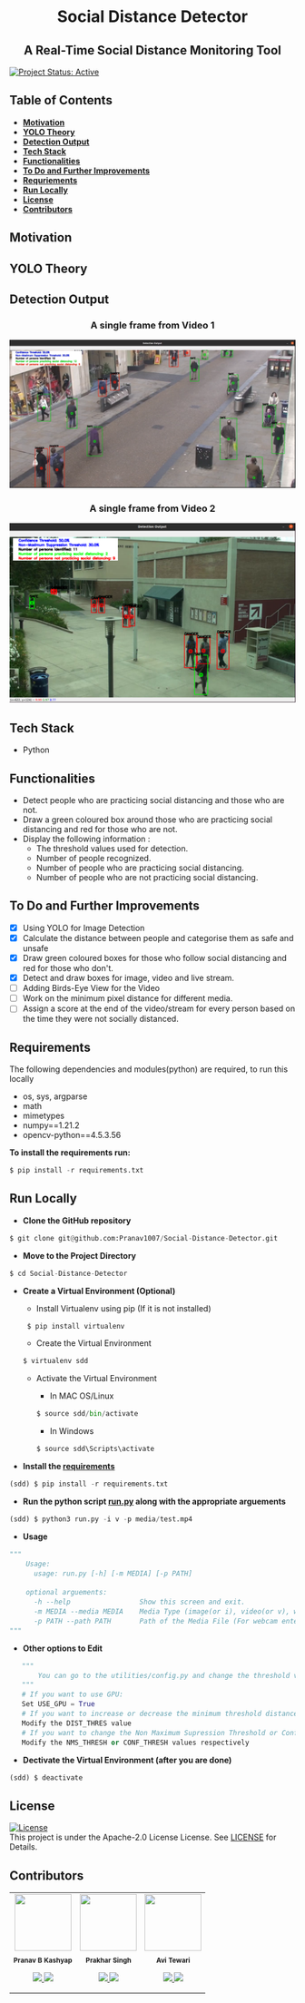 <h1 align="center"> Social Distance Detector </h1>
<h2 align="center"> A Real-Time Social Distance Monitoring Tool </h2>

[![Project Status: Active](https://www.repostatus.org/badges/latest/active.svg)](https://www.repostatus.org/#active)

## Table of Contents
* **[Motivation](#motivation)**
* **[YOLO Theory](#yolo-theory)**
* **[Detection Output](#detection-output)**
* **[Tech Stack](#tech-stack)**
* **[Functionalities](#functionalities)**
* **[To Do and Further Improvements](#to-do-and-further-improvements)**
* **[Requriements](#requirements)**
* **[Run Locally](#run-locally)**
* **[License](#license)**
* **[Contributors](#contributors)**

## Motivation

## YOLO Theory

## Detection Output
<h3 align="center">A single frame from Video 1</h3>

![Detection Output 1](https://github.com/Pranav1007/Social-Distance-Detector/blob/main/media/static/Det%20OP%201.png)

<h3 align="center">A single frame from Video 2</h3>

![Detection Output 2](https://github.com/Pranav1007/Social-Distance-Detector/blob/main/media/static/Det%20OP%202.png)

## Tech Stack
* Python

## Functionalities
* Detect people who are practicing social distancing and those who are not.
* Draw a green coloured box around those who are practicing social distancing and red for those who are not.
* Display the following information :
  * The threshold values used for detection.
  * Number of people recognized.
  * Number of people who are practicing social distancing.
  * Number of people who are not practicing social distancing.

## To Do and Further Improvements
- [x] Using YOLO for Image Detection
- [x] Calculate the distance between people and categorise them as safe and unsafe
- [x] Draw green coloured boxes for those who follow social distancing and red for those who don't.
- [x] Detect and draw boxes for image, video and live stream.
- [ ] Adding Birds-Eye View for the Video
- [ ] Work on the minimum pixel distance for different media.
- [ ] Assign a score at the end of the video/stream for every person based on the time they were not socially distanced.

## Requirements
The following dependencies and modules(python) are required, to run this locally 
* os, sys, argparse
* math
* mimetypes
* numpy==1.21.2
* opencv-python==4.5.3.56

**To install the requirements run:**
```python
$ pip install -r requirements.txt
```

## Run Locally
- **Clone the GitHub repository**
```python
$ git clone git@github.com:Pranav1007/Social-Distance-Detector.git
```

- **Move to the Project Directory**
```python
$ cd Social-Distance-Detector
```

- **Create a Virtual Environment (Optional)**

   * Install Virtualenv using pip (If it is not installed)
   ```python
    $ pip install virtualenv
    ```
   * Create the Virtual Environment
   ```python
   $ virtualenv sdd
   ```
   * Activate the Virtual Environment 
   
      * In MAC OS/Linux 
      ```python
      $ source sdd/bin/activate
      ```
      * In Windows
      ```python
      $ source sdd\Scripts\activate
      ```
  
- **Install the [requirements](requirements.txt)**
```python
(sdd) $ pip install -r requirements.txt
```

- **Run the python script [run.py](run.py) along with the appropriate arguements**
```python
(sdd) $ python3 run.py -i v -p media/test.mp4
```

- **Usage**
```python
"""
    Usage:
      usage: run.py [-h] [-m MEDIA] [-p PATH]

    optional arguements:
      -h --help                 Show this screen and exit.
      -m MEDIA --media MEDIA    Media Type (image(or i), video(or v), webcam(or w))
      -p PATH --path PATH       Path of the Media File (For webcam enter any character)
"""
```

- **Other options to Edit**
```python
   """
       You can go to the utilities/config.py and change the threshold values based on the video and system requirements.
   """
   # If you want to use GPU:
   Set USE_GPU = True
   # If you want to increase or decrease the minimum threshold distance
   Modify the DIST_THRES value
   # If you want to change the Non Maximum Supression Threshold or Confidence Threshold
   Modify the NMS_THRESH or CONF_THRESH values respectively
```

- **Dectivate the Virtual Environment (after you are done)**
```python
(sdd) $ deactivate
```

## License 
[![License](https://img.shields.io/badge/License-Apache%202.0-red.svg)](https://opensource.org/licenses/Apache-2.0)
<br/>
This project is under the Apache-2.0 License License. See [LICENSE](LICENSE) for Details.

## Contributors
<table>
  <tr>
    <td align="center"><img src="https://avatars.githubusercontent.com/u/70643852?s=96&v=4" width="100px;" height="100px;" alt=""/><br/><sub><b>Pranav B Kashyap</b></sub></a><br/><p align="center">
      <p align="center">
        <a href="https://www.linkedin.com/in/pranav-b-kashyap-1994001b6/" alt="Linkedin">
          <img src="http://www.iconninja.com/files/863/607/751/network-linkedin-social-connection-circular-circle-media-icon.svg" width = "30">
        </a>
        <a href="https://github.com/Pranav1007" alt="Github">
          <img src="http://www.iconninja.com/files/241/825/211/round-collaboration-social-github-code-circle-network-icon.svg" width = "30">
        </a>
      </p>
    </td>
    <td align="center"><img src="https://avatars.githubusercontent.com/u/76976349?v=4" width="100px;" height="100px;" alt=""/><br/><sub><b>Prakhar Singh</b></sub></a><br/><p align="center">
      <p align="center">
        <a href="" alt="Linkedin">
          <img src="http://www.iconninja.com/files/863/607/751/network-linkedin-social-connection-circular-circle-media-icon.svg" width = "30">
        </a>
        <a href="https://github.com/whattheprak" alt="Github">
          <img src="http://www.iconninja.com/files/241/825/211/round-collaboration-social-github-code-circle-network-icon.svg" width = "30">
        </a>
      </p>
    </td>
    <td align="center"><img src="https://avatars.githubusercontent.com/u/56482375?v=4" width="100px;" height="100px;" alt=""/><br/><sub><b>Avi Tewari</b></sub></a><br/><p align="center">
      <p align="center">
        <a href="" alt="Linkedin">
          <img src="http://www.iconninja.com/files/863/607/751/network-linkedin-social-connection-circular-circle-media-icon.svg" width = "30">
        </a>
        <a href="https://github.com/AviTewari" alt="Github">
          <img src="http://www.iconninja.com/files/241/825/211/round-collaboration-social-github-code-circle-network-icon.svg" width = "30">
        </a>
      </p>
    </td>
  </tr>
</table>
